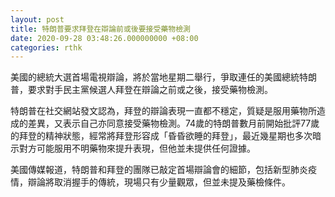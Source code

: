 ```yaml
---
layout: post
title: 特朗普要求拜登在辯論前或後要接受藥物檢測
date: 2020-09-28 03:48:26.000000000 +08:00
categories: rthk
---
```


美國的總統大選首場電視辯論，將於當地星期二舉行，爭取連任的美國總統特朗普，要求對手民主黨候選人拜登在辯論之前或之後，接受藥物檢測。

特朗普在社交網站發文認為，拜登的辯論表現一直都不穩定，質疑是服用藥物所造成的差異，又表示自己亦同意接受藥物檢測。74歲的特朗普數月前開始批評77歲的拜登的精神狀態，經常將拜登形容成「昏昏欲睡的拜登」，最近幾星期也多次暗示對方可能服用不明藥物來提升表現，但他並未提供任何證據。

美國傳媒報道，特朗普和拜登的團隊已敲定首場辯論會的細節，包括新型肺炎疫情，辯論將取消握手的傳統，現場只有少量觀眾，但並未提及藥檢條件。
